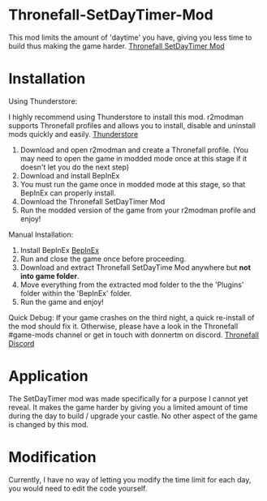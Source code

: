 # Thronefall-SetDayTimer-Mod
This mod limits the amount of 'daytime' you have, giving you less time to build thus making the game harder.
[Thronefall SetDayTimer Mod](https://github.com/donnerxo/Thronefall-SetDayTimer-Mod/)

# Installation
Using Thunderstore:

I highly recommend using Thunderstore to install this mod. r2modman supports Thronefall profiles and allows you to install, disable and uninstall mods quickly and easily.
[Thunderstore](https://thunderstore.io/c/thronefall/)

1. Download and open r2modman and create a Thronefall profile.
   (You may need to open the game in modded mode once at this stage if it doesn't let you do the next step)
2. Download and install BepInEx
3. You must run the game once in modded mode at this stage, so that BepInEx can properly install.
4. Download the Thronefall SetDayTimer Mod
5. Run the modded version of the game from your r2modman profile and enjoy!

Manual Installation:

1. Install BepInEx [BepInEx](https://thunderstore.io/c/thronefall/p/BepInEx/BepInExPack_Thronefall/)
2. Run and close the game once before proceeding.
3. Download and extract Thronefall SetDayTime Mod anywhere but **not into game folder**.
4. Move everything from the extracted mod folder to the the 'Plugins' folder within the 'BepInEx' folder.
5. Run the game and enjoy!

Quick Debug: If your game crashes on the third night, a quick re-install of the mod should fix it. Otherwise, please have a look in the Thronefall #game-mods channel or get in touch with donnertm on discord.
[Thronefall Discord](https://discord.gg/gVYctptyg8)

# Application
The SetDayTimer mod was made specifically for a purpose I cannot yet reveal. It makes the game harder by giving you a limited amount of time during the day to build / upgrade your castle.
No other aspect of the game is changed by this mod.

# Modification
Currently, I have no way of letting you modify the time limit for each day, you would need to edit the code yourself.
